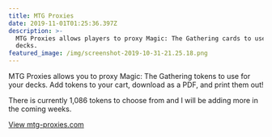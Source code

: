 ```yaml
---
title: MTG Proxies
date: 2019-11-01T01:25:36.397Z
description: >-
  MTG Proxies allows players to proxy Magic: The Gathering cards to use in their
  decks.
featured_image: /img/screenshot-2019-10-31-21.25.18.png
---
```

MTG Proxies allows you to proxy Magic: The Gathering tokens to use for your decks. Add tokens to your cart, download as a PDF, and print them out!

There is currently 1,086 tokens to choose from and I will be adding more in the coming weeks.

[View mtg-proxies.com](mtg-proxies.com)
